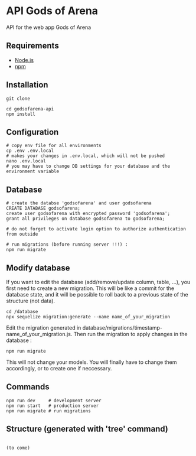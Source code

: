 # API Gods of Arena

API for the web app Gods of Arena

## Requirements

* [Node.js](https://nodejs.org/)
* [npm](https://www.npmjs.com/)

## Installation

```
git clone

cd godsofarena-api
npm install
```

## Configuration

```
# copy env file for all environments
cp .env .env.local
# makes your changes in .env.local, which will not be pushed
nano .env.local
# you may have to change DB settings for your database and the environment variable
```

## Database

```
# create the databse 'godsofarena' and user godsofarena
CREATE DATABASE godsofarena;
create user godsofarena with encrypted password 'godsofarena';
grant all privileges on database godsofarena to godsofarena;

# do not forget to activate login option to authorize authentication from outside

# run migrations (before running server !!!) :
npm run migrate
```

## Modify database

If you want to edit the database (add/remove/update column, table, ...), you first need to create a new migration. This will be like a commit for the database state, and it will be possible to roll back to a previous state of the structure (not data).

```
cd /database
npx sequelize migration:generate --name name_of_your_migration
```

Edit the migration generated in database/migrations/timestamp-name_of_your_migration.js.
Then run the migration to apply changes in the database :

```
npm run migrate
```

This will not change your models. You will finally have to change them accordingly, or to create one if neccessary.

## Commands

```
npm run dev     # development server
npm run start   # production server
npm run migrate # run migrations
```

## Structure (generated with 'tree' command)

```

(to come)
```
